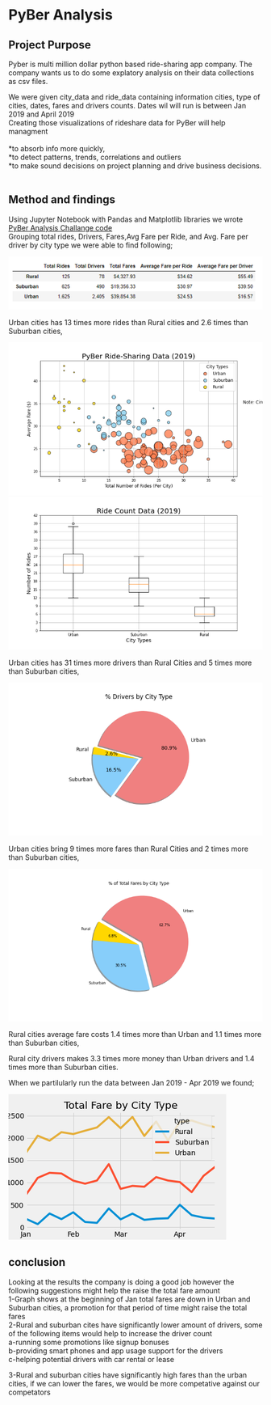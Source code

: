 # PyBer Analysis
## Project Purpose

Pyber is multi million dollar python based ride-sharing app company. The company wants us to do some explatory analysis on their data collections as csv files.<br>

We were given city_data and ride_data containing information cities, type of cities, dates, fares and drivers counts. Dates wil will run is between Jan 2019 and April 2019<br>
Creating those visualizations of rideshare data for PyBer will help managment <br>
<br>
	*to absorb info more quickly,<br>
	*to detect patterns, trends, correlations and outliers<br>
	*to make sound decisions on project planning and drive business decisions.<br>
<br>
## Method and findings <br>

Using Jupyter Notebook with Pandas and Matplotlib libraries we wrote [PyBer Analysis Challange code](https://github.com/4renginy/Module5-PyBer_Analysis_Matplotlib/blob/main/PyBer_Challenge.ipynb)<br>
Grouping total rides, Drivers, Fares,Avg Fare per Ride, and Avg. Fare per driver by city type we were able to find following;<br>

![](https://github.com/4renginy/Module5-PyBer_Analysis_Matplotlib/blob/main/analysis/Summary_table.PNG)<br>

Urban cities has 13 times more rides than Rural cities and 2.6 times than Suburban cities,<br>

![](https://github.com/4renginy/Module5-PyBer_Analysis_Matplotlib/blob/main/analysis/Fig1.png)
![](https://github.com/4renginy/Module5-PyBer_Analysis_Matplotlib/blob/main/analysis/Fig2.png)

Urban cities has 31 times more drivers than Rural Cities and 5 times more than Suburban cities,<br>

![](https://github.com/4renginy/Module5-PyBer_Analysis_Matplotlib/blob/main/analysis/Fig6.png)

Urban cities bring 9 times more fares than Rural Cities and 2 times more than Suburban cities,<br>

![](https://github.com/4renginy/Module5-PyBer_Analysis_Matplotlib/blob/main/analysis/Fig5.png)

Rural cities average fare costs 1.4 times more than Urban and 1.1 times more than Suburban cities,<br>

Rural city drivers makes 3.3 times more money than Urban drivers and 1.4 times more than Suburban cities.<br>

When we partilularly run the data between Jan 2019 - Apr 2019 we found; <br>

![](https://github.com/4renginy/Module5-PyBer_Analysis_Matplotlib/blob/main/analysis/PyBer_fare_summary.png)

## conclusion
Looking at the results the company is doing a good job however the following suggestions might help the raise the total fare amount<br>
1-Graph shows at the beginning of Jan total fares are down in Urban and Suburban cities, a promotion for that period of time might raise the total fares<br>
2-Rural and suburban cites have significantly lower amount of drivers, some of the following items would help to increase the driver count<br>
						a-running some promotions like signup bonuses<br>
						b-providing smart phones and app usage support for the drivers<br>
						c-helping potential drivers with car rental or lease<br>

3-Rural and suburban cities have significantly high fares than the urban cities, if we can lower the fares, we would be more competative against our competators<br>


